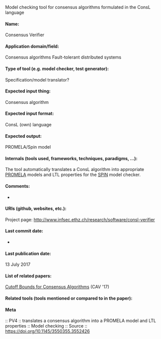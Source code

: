 Model checking tool for consensus algorithms formulated in the ConsL language

#### Name:
Consensus Verifier

#### Application domain/field:
Consensus algorithms
Fault-tolerant distributed systems

#### Type of tool (e.g. model checker, test generator):
Specification/model translator?

#### Expected input thing:
Consensus algorithm

#### Expected input format:
ConsL (own) language

#### Expected output:
PROMELA/Spin model

#### Internals (tools used, frameworks, techniques, paradigms, ...):
The tool automatically translates a ConsL algorithm into appropriate [PROMELA](../Formats/PROMELA.md) models and LTL properties for the [SPIN](SPIN.md) model checker.

#### Comments:
-

#### URIs (github, websites, etc.):
Project page: http://www.infsec.ethz.ch/research/software/consl-verifier

#### Last commit date:
-

#### Last publication date:
13 July 2017

#### List of related papers:
[Cutoff Bounds for Consensus Algorithms](https://doi.org/10.1007/978-3-319-63390-9_12) (CAV '17)

#### Related tools (tools mentioned or compared to in the paper):

#### Meta
:: PV4 :: translates a consensus algorithm into a PROMELA model and LTL properties
:: Model checking
:: Source :: https://doi.org/10.1145/3550355.3552426
